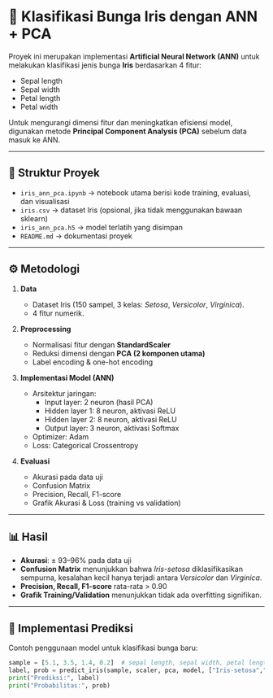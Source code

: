 # 🌸 Klasifikasi Bunga Iris dengan ANN + PCA

Proyek ini merupakan implementasi **Artificial Neural Network (ANN)** untuk melakukan klasifikasi jenis bunga **Iris** berdasarkan 4 fitur:  
- Sepal length  
- Sepal width  
- Petal length  
- Petal width  

Untuk mengurangi dimensi fitur dan meningkatkan efisiensi model, digunakan metode **Principal Component Analysis (PCA)** sebelum data masuk ke ANN.  

---

## 📂 Struktur Proyek
- `iris_ann_pca.ipynb` → notebook utama berisi kode training, evaluasi, dan visualisasi  
- `iris.csv` → dataset Iris (opsional, jika tidak menggunakan bawaan sklearn)  
- `iris_ann_pca.h5` → model terlatih yang disimpan  
- `README.md` → dokumentasi proyek  

---

## ⚙️ Metodologi
1. **Data**  
   - Dataset Iris (150 sampel, 3 kelas: *Setosa*, *Versicolor*, *Virginica*).  
   - 4 fitur numerik.  

2. **Preprocessing**  
   - Normalisasi fitur dengan **StandardScaler**  
   - Reduksi dimensi dengan **PCA (2 komponen utama)**  
   - Label encoding & one-hot encoding  

3. **Implementasi Model (ANN)**  
   - Arsitektur jaringan:  
     - Input layer: 2 neuron (hasil PCA)  
     - Hidden layer 1: 8 neuron, aktivasi ReLU  
     - Hidden layer 2: 8 neuron, aktivasi ReLU  
     - Output layer: 3 neuron, aktivasi Softmax  
   - Optimizer: Adam  
   - Loss: Categorical Crossentropy  

4. **Evaluasi**  
   - Akurasi pada data uji  
   - Confusion Matrix  
   - Precision, Recall, F1-score  
   - Grafik Akurasi & Loss (training vs validation)  

---

## 📊 Hasil
- **Akurasi**: ± 93–96% pada data uji  
- **Confusion Matrix** menunjukkan bahwa *Iris-setosa* diklasifikasikan sempurna, kesalahan kecil hanya terjadi antara *Versicolor* dan *Virginica*.  
- **Precision, Recall, F1-score** rata-rata > 0.90  
- **Grafik Training/Validation** menunjukkan tidak ada overfitting signifikan.  

---

## 🚀 Implementasi Prediksi
Contoh penggunaan model untuk klasifikasi bunga baru:

```python
sample = [5.1, 3.5, 1.4, 0.2]  # sepal length, sepal width, petal length, petal width
label, prob = predict_iris(sample, scaler, pca, model, ["Iris-setosa","Iris-versicolor","Iris-virginica"])
print("Prediksi:", label)
print("Probabilitas:", prob)
